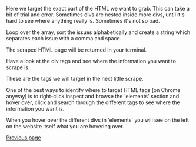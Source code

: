Here we target the exact part of the HTML we want to grab. This can take a bit of trial and error. Sometimes divs are nested inside more divs, until it's hard to see where anything really is. Sometimes it's not so bad.



Loop over the array, sort the issues alphabetically and create a string which separates each issue with a comma and space.

The scraped HTML page will be returned in your terminal. 

Have a look at the div tags and see where the information you want to scrape is. 

These are the tags we will target in the next little scrape.

One of the best ways to identify where to target HTML tags (on Chrome anyway) is to right-click inspect
 and browse the 'elements' section and hover over, click and search through the different tags to see where
  the information you want is. 
  
  When you hover over the different divs in 'elements' you will see on the left on the website itself 
  what you are hovering over.

[Previous page](https://github.com/jdm79/basic-bs4/blob/main/3-web-scraping-exercise-1.md)